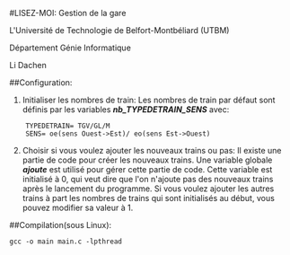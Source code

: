 #LISEZ-MOI: Gestion de la gare


L'Université de Technologie de Belfort-Montbéliard (UTBM)

Département Génie Informatique

Li Dachen



##Configuration:

1. Initialiser les nombres de train: 
Les nombres de train par défaut sont définis par les variables **_nb_TYPEDETRAIN_SENS_** avec:
```
	TYPEDETRAIN= TGV/GL/M
	SENS= oe(sens Ouest->Est)/ eo(sens Est->Ouest)
```
2. Choisir si vous voulez ajouter les nouveaux trains ou pas:
Il existe une partie de code pour créer les nouveaux trains. Une variable globale **_ajoute_** est utilisé pour gérer cette partie de code. Cette variable est initialisé à 0, qui veut dire que l'on n'ajoute pas des nouveaux trains après le lancement du programme. Si vous voulez ajouter les autres trains à part les nombres de trains qui sont initialisés au début, vous pouvez modifier sa valeur à 1.    



##Compilation(sous Linux):

```
gcc -o main main.c -lpthread
```
